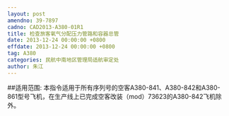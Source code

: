 ```yaml
---
layout: post
amendno: 39-7897
cadno: CAD2013-A380-01R1
title: 检查旅客氧气分配压力管路和容器总管
date: 2013-12-24 00:00:00 +0800
effdate: 2013-12-24 00:00:00 +0800
tag: A380
categories: 民航中南地区管理局适航审定处
author: 朱江
---
```


##适用范围:
本指令适用于所有序列号的空客A380-841、A380-842和A380-861型号飞机，在生产线上已完成空客改装（mod）73623的A380-842飞机除外。

